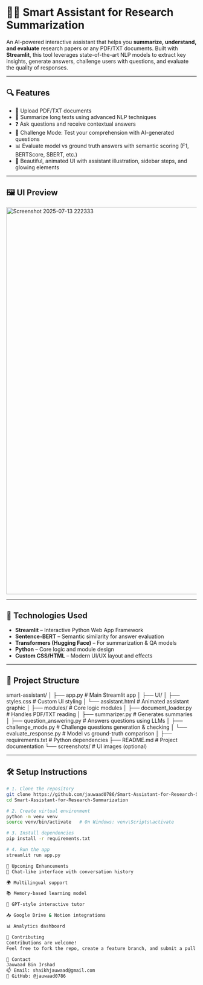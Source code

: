 # 🤖✨ Smart Assistant for Research Summarization

An AI-powered interactive assistant that helps you **summarize, understand, and evaluate** research papers or any PDF/TXT documents. Built with **Streamlit**, this tool leverages state-of-the-art NLP models to extract key insights, generate answers, challenge users with questions, and evaluate the quality of responses.

---

## 🔍 Features

- 📄 Upload PDF/TXT documents  
- 📝 Summarize long texts using advanced NLP techniques  
- ❓ Ask questions and receive contextual answers  
- 🧠 Challenge Mode: Test your comprehension with AI-generated questions  
- 📊 Evaluate model vs ground truth answers with semantic scoring (F1, BERTScore, SBERT, etc.)  
- 🎨 Beautiful, animated UI with assistant illustration, sidebar steps, and glowing elements

---

## 🖼️ UI Preview


<img width="1902" height="1025" alt="Screenshot 2025-07-13 222333" src="https://github.com/user-attachments/assets/3433472f-ffca-47a2-a847-b5a9cff24dd8" />


---

## 🚀 Technologies Used

- **Streamlit** – Interactive Python Web App Framework  
- **Sentence-BERT** – Semantic similarity for answer evaluation  
- **Transformers (Hugging Face)** – For summarization & QA models  
- **Python** – Core logic and module design  
- **Custom CSS/HTML** – Modern UI/UX layout and effects

---

## 📁 Project Structure

smart-assistant/
│
├── app.py                    # Main Streamlit app
│
├── UI/
│   ├── styles.css            # Custom UI styling
│   └── assistant.html        # Animated assistant graphic
│
├── modules/                  # Core logic modules
│   ├── document_loader.py       # Handles PDF/TXT reading
│   ├── summarizer.py            # Generates summaries
│   ├── question_answering.py    # Answers questions using LLMs
│   ├── challenge_mode.py        # Challenge questions generation & checking
│   └── evaluate_response.py     # Model vs ground-truth comparison
│
├── requirements.txt         # Python dependencies
├── README.md                # Project documentation
└── screenshots/             # UI images (optional)



---

## 🛠️ Setup Instructions

```bash
# 1. Clone the repository
git clone https://github.com/jauwaad0786/Smart-Assistant-for-Research-Summarization.git
cd Smart-Assistant-for-Research-Summarization

# 2. Create virtual environment
python -m venv venv
source venv/bin/activate   # On Windows: venv\Scripts\activate

# 3. Install dependencies
pip install -r requirements.txt

# 4. Run the app
streamlit run app.py

🧩 Upcoming Enhancements
🔗 Chat-like interface with conversation history

🌍 Multilingual support

📚 Memory-based learning model

🧠 GPT-style interactive tutor

📥 Google Drive & Notion integrations

📊 Analytics dashboard

🤝 Contributing
Contributions are welcome!
Feel free to fork the repo, create a feature branch, and submit a pull request.

📧 Contact
Jauwaad Bin Irshad
📫 Email: shaikhjauwaad@gmail.com
🔗 GitHub: @jauwaad0786
